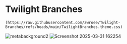 # Twilight Branches
```
(https://raw.githubusercontent.com/zwroee/Twilight-Branches/refs/heads/main/TwilightBranches.theme.css)

```

![metabackground2](https://github.com/user-attachments/assets/ac7ede88-31f5-4be2-8bc5-76da879bbb20)
![Screenshot 2025-03-31 162254](https://github.com/user-attachments/assets/2fa0bcb6-fdd6-42a4-9ae0-0d1374d16e92)
